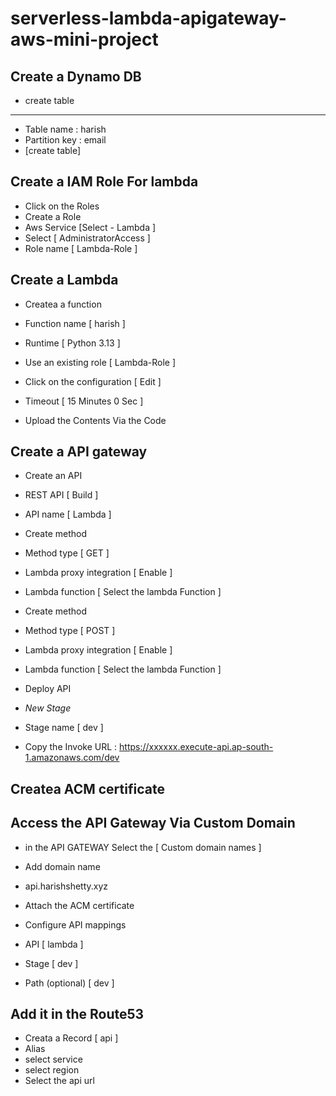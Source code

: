 # serverless-lambda-apigateway-aws-mini-project


## Create a Dynamo DB

- create table
---
- Table name : harish
- Partition key : email
- [create table]

## Create a IAM Role For lambda

- Click on the Roles
- Create a Role 
- Aws Service [Select - Lambda ]
- Select [ AdministratorAccess ]
- Role name [ Lambda-Role ]

## Create a Lambda

- Createa a function 
- Function name [ harish ]
- Runtime [ Python 3.13 ]
- Use an existing role [ Lambda-Role ]

- Click on the configuration [ Edit ] 
- Timeout [ 15 Minutes 0 Sec ]

- Upload the Contents Via the Code 


## Create a API gateway

- Create an API 
- REST API [ Build ]
- API name [ Lambda ]
- Create method 
- Method type [ GET ]
- Lambda proxy integration [ Enable ]
- Lambda function [ Select the lambda Function ]

- Create method 
- Method type [ POST ]
- Lambda proxy integration [ Enable ]
- Lambda function [ Select the lambda Function ]

- Deploy API
- *New Stage*
- Stage name [ dev ]

- Copy the Invoke URL : https://xxxxxx.execute-api.ap-south-1.amazonaws.com/dev

## Createa ACM certificate

## Access the API Gateway Via Custom Domain

- in the API GATEWAY Select the  [ Custom domain names ]
- Add domain name
- api.harishshetty.xyz
- Attach the ACM certificate
- Configure API mappings

- API [ lambda ]
- Stage [ dev ]
- Path (optional) [ dev ]

## Add it in the Route53

- Creata a Record [ api ]
- Alias
- select service
- select region
- Select the api url